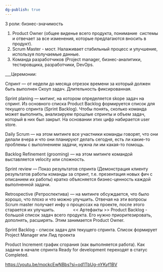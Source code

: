 ```yaml
---
dg-publish: true
---
```

3 роли: бизнес-значимость
1) Product Owner (общее виденье всего продукта, понимание  системы и отвечает за все изменения, которые предлагаются вносить в продукт). 
2) Scrum Master - мост. Налаживает стабильный процесс и улучшение, используя получаемые данные.
3) Команда разработчиков (Project manager, бизнес-аналитики, тестировщика, разработчики, DevOps.

___Церемонии:

Спринт — от недели до месяца отрезок времени за который должен быть выполнен Скоуп задач. Длительность фиксированная.

Sprint planing — митинг, на котором определяется skope задач на спринт.
Из основного списка Product Backlog формируется список для текущего спринта (Sprint Backlog).
Чтобы понять, сколько команда может выполнить, анализируем прошлые спринты и объем задач, который в них был закрыт. На основании этих цифр набирается user store.

Daily Scrum — на этом митинге все участники команды говорят, что они делали вчера и что они планируют делать сегодня, есть ли какие-то проблемы с выполнением задачи, нужна ли им какая-то помощь. 

Backlog Refinement (grooming) — на этом митинге командой выставляется
velocity или сложность.

Sprint review — Показ результатов спринта
(Демонстрация клиенту результатов работы команды за спринт, т.е. презентация новых фич с описанием их работы) кратко объясняется бизнес-ценность каждой выполненной задачи.

Retrospective (Ретроспектива) — на митинге обсуждается, что было хорошо, что плохо и что можно улучшить. Отвечая на эти вопросы Scrum master получает инфу о процессах на проекте, после этого старается их улучшить.
              << Артефакты >>
Product Backlog - большой список задач всего продукта. Его нужно приоритезировать, дополнять, расширять. Этим занимается Product Owner.

Sprint Backlog - список задач для текущего спринта. Список формирует Project Manager или Лид проекта

Product Increment график сгорания (как выполняется работа). Как задачи в начале спринта Ready for development переходят в статус Completed.

https://youtu.be/mockcEwNBbs?si=od1TbUg-nYKyf1BV